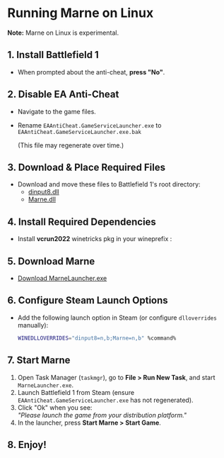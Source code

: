 # Running Marne on Linux

**Note:** Marne on Linux is experimental.

## 1. Install Battlefield 1
- When prompted about the anti-cheat, **press "No"**.

## 2. Disable EA Anti-Cheat
- Navigate to the game files.
- Rename `EAAntiCheat.GameServiceLauncher.exe` to `EAAntiCheat.GameServiceLauncher.exe.bak`
  
  (This file may regenerate over time.)

## 3. Download & Place Required Files
- Download and move these files to Battlefield 1's root directory:
  - [dinput8.dll](https://github.com/silkker/MARNE/raw/refs/heads/main/dinput8.dll)
  - [Marne.dll](https://github.com/silkker/MARNE/raw/refs/heads/main/Marne.dll)

## 4. Install Required Dependencies
- Install **vcrun2022** winetricks pkg in your wineprefix :  

## 5. Download Marne
- [Download MarneLauncher.exe](https://raw.githubusercontent.com/silkker/MARNE/refs/heads/main/MarneLauncher.exe)

## 6. Configure Steam Launch Options
- Add the following launch option in Steam (or configure `dlloverrides` manually):
  ```sh
  WINEDLLOVERRIDES="dinput8=n,b;Marne=n,b" %command%
  ```

## 7. Start Marne
1. Open Task Manager (`taskmgr`), go to **File > Run New Task**, and start `MarneLauncher.exe`.
2. Launch Battlefield 1 from Steam (ensure `EAAntiCheat.GameServiceLauncher.exe` has not regenerated).
3. Click "Ok" when you see:  
   _"Please launch the game from your distribution platform."_
4. In the launcher, press **Start Marne > Start Game**.

## 8. Enjoy!
